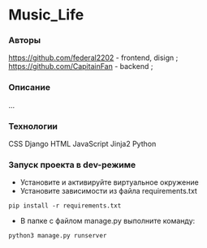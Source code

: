 # Music_Life

### Авторы
https://github.com/federal2202 - frontend, disign ;
https://github.com/CapitainFan - backend ;

### Описание
...

### Технологии
CSS
Django
HTML
JavaScript
Jinja2
Python

### Запуск проекта в dev-режиме
- Установите и активируйте виртуальное окружение
- Установите зависимости из файла requirements.txt
```
pip install -r requirements.txt
``` 
- В папке с файлом manage.py выполните команду:
```
python3 manage.py runserver
```
